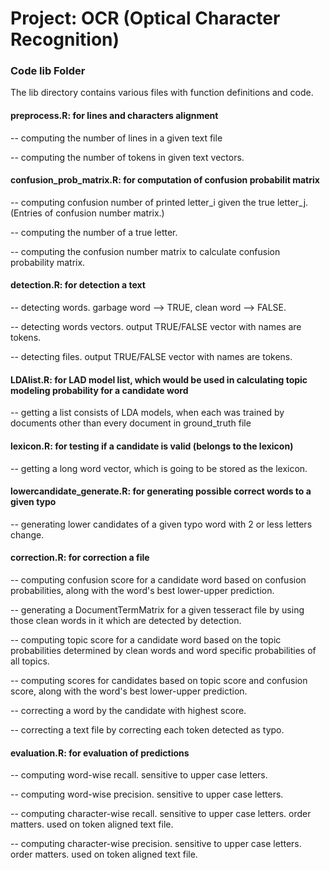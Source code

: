 # Project: OCR (Optical Character Recognition) 

### Code lib Folder

The lib directory contains various files with function definitions and code.

#### preprocess.R:   for lines and characters alignment

-- computing the number of lines in a given text file

-- computing the number of tokens in given text vectors.


#### confusion_prob_matrix.R:   for computation of confusion probabilit matrix

-- computing confusion number of printed letter_i given the true letter_j. (Entries of confusion number matrix.)

-- computing the number of a true letter.

-- computing the confusion number matrix to calculate confusion probability matrix.


#### detection.R:    for detection a text

-- detecting words. garbage word --> TRUE, clean word --> FALSE.

-- detecting words vectors. output TRUE/FALSE vector with names are tokens.

-- detecting files. output TRUE/FALSE vector with names are tokens.


#### LDAlist.R:   for LAD model list, which would be used in calculating topic modeling probability for a candidate word

-- getting a list consists of LDA models, when each was trained by documents other than every document in ground_truth file


#### lexicon.R:   for testing if a candidate is valid (belongs to the lexicon)

-- getting a long word vector, which is going to be stored as the lexicon.


#### lowercandidate_generate.R:  for generating possible correct words to a given typo

-- generating lower candidates of a given typo word with 2 or less letters change.


#### correction.R:   for correction a file

-- computing confusion score for a candidate word based on confusion probabilities, along with the word's best lower-upper prediction.

-- generating a DocumentTermMatrix for a given tesseract file by using those clean words in it which are detected by detection.

-- computing topic score for a candidate word based on the topic probabilities determined by clean words and word specific probabilities of all topics.

-- computing scores for candidates based on topic score and confusion score, along with the word's best lower-upper prediction.

-- correcting a word by the candidate with highest score.

-- correcting a text file by correcting each token detected as typo.


#### evaluation.R:   for evaluation of predictions

-- computing word-wise recall. sensitive to upper case letters.

-- computing word-wise precision. sensitive to upper case letters.

-- computing character-wise recall. sensitive to upper case letters. order matters. used on token aligned text file.

-- computing character-wise precision. sensitive to upper case letters. order matters. used on token aligned text file.
